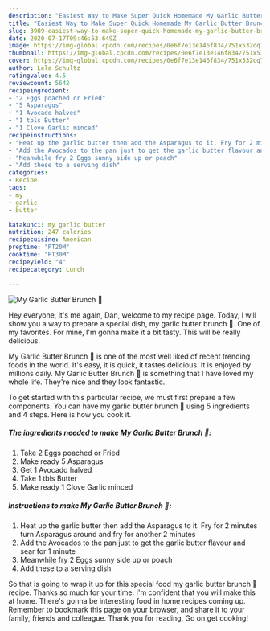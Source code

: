 ```yaml
---
description: "Easiest Way to Make Super Quick Homemade My Garlic Butter Brunch 💜"
title: "Easiest Way to Make Super Quick Homemade My Garlic Butter Brunch 💜"
slug: 3989-easiest-way-to-make-super-quick-homemade-my-garlic-butter-brunch
date: 2020-07-17T09:46:53.649Z
image: https://img-global.cpcdn.com/recipes/0e6f7e13e146f834/751x532cq70/my-garlic-butter-brunch-💜-recipe-main-photo.jpg
thumbnail: https://img-global.cpcdn.com/recipes/0e6f7e13e146f834/751x532cq70/my-garlic-butter-brunch-💜-recipe-main-photo.jpg
cover: https://img-global.cpcdn.com/recipes/0e6f7e13e146f834/751x532cq70/my-garlic-butter-brunch-💜-recipe-main-photo.jpg
author: Lela Schultz
ratingvalue: 4.5
reviewcount: 5642
recipeingredient:
- "2 Eggs poached or Fried"
- "5 Asparagus"
- "1 Avocado halved"
- "1 tbls Butter"
- "1 Clove Garlic minced"
recipeinstructions:
- "Heat up the garlic butter then add the Asparagus to it. Fry for 2 minutes turn Asparagus around and fry for another 2 minutes"
- "Add the Avocados to the pan just to get the garlic butter flavour and sear for 1 minute"
- "Meanwhile fry 2 Eggs sunny side up or poach"
- "Add these to a serving dish"
categories:
- Recipe
tags:
- my
- garlic
- butter

katakunci: my garlic butter 
nutrition: 247 calories
recipecuisine: American
preptime: "PT20M"
cooktime: "PT30M"
recipeyield: "4"
recipecategory: Lunch

---
```



![My Garlic Butter Brunch 💜](https://img-global.cpcdn.com/recipes/0e6f7e13e146f834/751x532cq70/my-garlic-butter-brunch-💜-recipe-main-photo.jpg)

Hey everyone, it's me again, Dan, welcome to my recipe page. Today, I will show you a way to prepare a special dish, my garlic butter brunch 💜. One of my favorites. For mine, I'm gonna make it a bit tasty. This will be really delicious.

My Garlic Butter Brunch 💜 is one of the most well liked of recent trending foods in the world. It's easy, it is quick, it tastes delicious. It is enjoyed by millions daily. My Garlic Butter Brunch 💜 is something that I have loved my whole life. They're nice and they look fantastic.




To get started with this particular recipe, we must first prepare a few components. You can have my garlic butter brunch 💜 using 5 ingredients and 4 steps. Here is how you cook it.

<!--inarticleads1-->

##### The ingredients needed to make My Garlic Butter Brunch 💜:

1. Take 2 Eggs poached or Fried
1. Make ready 5 Asparagus
1. Get 1 Avocado halved
1. Take 1 tbls Butter
1. Make ready 1 Clove Garlic minced




<!--inarticleads2-->

##### Instructions to make My Garlic Butter Brunch 💜:

1. Heat up the garlic butter then add the Asparagus to it. Fry for 2 minutes turn Asparagus around and fry for another 2 minutes
1. Add the Avocados to the pan just to get the garlic butter flavour and sear for 1 minute
1. Meanwhile fry 2 Eggs sunny side up or poach
1. Add these to a serving dish




So that is going to wrap it up for this special food my garlic butter brunch 💜 recipe. Thanks so much for your time. I'm confident that you will make this at home. There's gonna be interesting food in home recipes coming up. Remember to bookmark this page on your browser, and share it to your family, friends and colleague. Thank you for reading. Go on get cooking!
